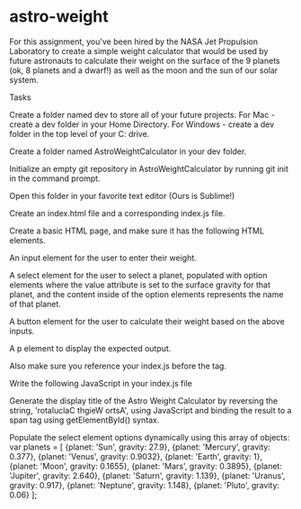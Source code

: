 # astro-weight

For this assignment, you've been hired by the NASA Jet Propulsion Laboratory to create a simple weight calculator 
that would be used by future astronauts to calculate their weight on the surface of the 9 planets (ok, 8 planets and a dwarf!) 
as well as the moon and the sun of our solar system.

Tasks

Create a folder named dev to store all of your future projects.
For Mac - create a dev folder in your Home Directory.
For Windows - create a dev folder in the top level of your C: drive.

Create a folder named AstroWeightCalculator in your dev folder.

Initialize an empty git repository in AstroWeightCalculator by running git init in the command prompt.

Open this folder in your favorite text editor (Ours is Sublime!)

Create an index.html file and a corresponding index.js file.

Create a basic HTML page, and make sure it has the following HTML elements.

An input element for the user to enter their weight.

A select element for the user to select a planet, populated with option elements where the value attribute is set to the surface gravity for that planet, and the content inside of the option elements represents the name of that planet.

A button element for the user to calculate their weight based on the above inputs.

A p element to display the expected output.

Also make sure you reference your index.js before the </body> tag.

Write the following JavaScript in your index.js file

Generate the display title of the Astro Weight Calculator by reversing the string, 'rotaluclaC thgieW ortsA', using JavaScript and binding the result to a span tag using getElementById() syntax.

Populate the select element options dynamically using this array of objects:
var planets = [
  {planet: 'Sun', gravity: 27.9},
  {planet: 'Mercury', gravity: 0.377},
  {planet: 'Venus', gravity: 0.9032},
  {planet: 'Earth', gravity: 1},
  {planet: 'Moon', gravity: 0.1655},
  {planet: 'Mars', gravity: 0.3895},
  {planet: 'Jupiter', gravity: 2.640},
  {planet: 'Saturn', gravity: 1.139},
  {planet: 'Uranus', gravity: 0.917},
  {planet: 'Neptune', gravity: 1.148},
  {planet: 'Pluto', gravity: 0.06}
];
